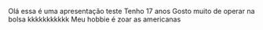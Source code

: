 Olá essa é uma apresentação teste
Tenho 17 anos 
Gosto muito de operar na bolsa kkkkkkkkkkk
Meu hobbie é zoar as americanas
